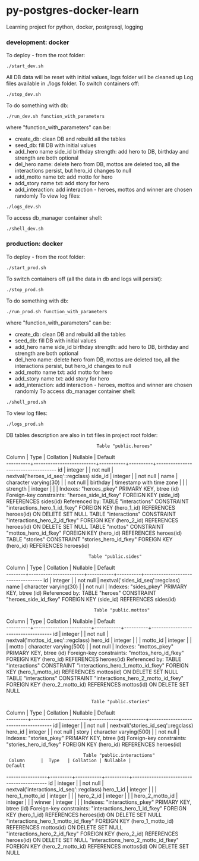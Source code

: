 # py-postgres-docker-learn
Learning project for python, docker, postgresql, logging
### development: docker
To deploy - from the root folder:
```Linux Kernel Module
./start_dev.sh
```
All DB data will be reset with initial values, logs folder will be cleaned up
Log files available in ./logs folder.
To switch containers off:
```Linux Kernel Module
./stop_dev.sh
```
To do something with db:
```Linux Kernel Module
./run_dev.sh function_with_parameters
```
where "function_with_parameters" can be:
- create_db: clean DB and rebuild all the tables
- seed_db: fill DB with initial values
- add_hero name side_id birthday strength: add hero to DB, birthday and strength are both optional
- del_hero name: delete hero from DB, mottos are deleted too, all the interactions persist, but hero_id changes to null
- add_motto name txt: add motto for hero
- add_story name txt: add story for hero
- add_interaction: add interaction - heroes, mottos and winner are chosen randomly
To view log files:
```Linux Kernel Module
./logs_dev.sh
```
To access db_manager container shell:
```Linux Kernel Module
./shell_dev.sh
```
### production: docker
To deploy - from the root folder:
```Linux Kernel Module
./start_prod.sh
```
To switch containers off (all the data in db and logs will persist):
```Linux Kernel Module
./stop_prod.sh
```
To do something with db:
```Linux Kernel Module
./run_prod.sh function_with_parameters
```
where "function_with_parameters" can be:
- create_db: clean DB and rebuild all the tables
- seed_db: fill DB with initial values
- add_hero name side_id birthday strength: add hero to DB, birthday and strength are both optional
- del_hero name: delete hero from DB, mottos are deleted too, all the interactions persist, but hero_id changes to null
- add_motto name txt: add motto for hero
- add_story name txt: add story for hero
- add_interaction: add interaction - heroes, mottos and winner are chosen randomly
To access db_manager container shell:
```Linux Kernel Module
./shell_prod.sh
```
To view log files:
```Linux Kernel Module
./logs_prod.sh
```

DB tables description are also in txt files in project root folder:

                                      Table "public.heroes"
  Column  |           Type           | Collation | Nullable |              Default               
----------+--------------------------+-----------+----------+------------------------------------
 id       | integer                  |           | not null | nextval('heroes_id_seq'::regclass)
 side_id  | integer                  |           | not null | 
 name     | character varying(30)    |           | not null | 
 birthday | timestamp with time zone |           |          | 
 strength | integer                  |           |          | 
Indexes:
    "heroes_pkey" PRIMARY KEY, btree (id)
Foreign-key constraints:
    "heroes_side_id_fkey" FOREIGN KEY (side_id) REFERENCES sides(id)
Referenced by:
    TABLE "interactions" CONSTRAINT "interactions_hero_1_id_fkey" FOREIGN KEY (hero_1_id) REFERENCES heroes(id) ON DELETE SET NULL
    TABLE "interactions" CONSTRAINT "interactions_hero_2_id_fkey" FOREIGN KEY (hero_2_id) REFERENCES heroes(id) ON DELETE SET NULL
    TABLE "mottos" CONSTRAINT "mottos_hero_id_fkey" FOREIGN KEY (hero_id) REFERENCES heroes(id)
    TABLE "stories" CONSTRAINT "stories_hero_id_fkey" FOREIGN KEY (hero_id) REFERENCES heroes(id)


                                   Table "public.sides"
 Column |         Type          | Collation | Nullable |              Default              
--------+-----------------------+-----------+----------+-----------------------------------
 id     | integer               |           | not null | nextval('sides_id_seq'::regclass)
 name   | character varying(30) |           | not null | 
Indexes:
    "sides_pkey" PRIMARY KEY, btree (id)
Referenced by:
    TABLE "heroes" CONSTRAINT "heroes_side_id_fkey" FOREIGN KEY (side_id) REFERENCES sides(id)


                                     Table "public.mottos"
  Column  |          Type          | Collation | Nullable |              Default               
----------+------------------------+-----------+----------+------------------------------------
 id       | integer                |           | not null | nextval('mottos_id_seq'::regclass)
 hero_id  | integer                |           |          | 
 motto_id | integer                |           |          | 
 motto    | character varying(500) |           | not null | 
Indexes:
    "mottos_pkey" PRIMARY KEY, btree (id)
Foreign-key constraints:
    "mottos_hero_id_fkey" FOREIGN KEY (hero_id) REFERENCES heroes(id)
Referenced by:
    TABLE "interactions" CONSTRAINT "interactions_hero_1_motto_id_fkey" FOREIGN KEY (hero_1_motto_id) REFERENCES mottos(id) ON DELETE SET NULL
    TABLE "interactions" CONSTRAINT "interactions_hero_2_motto_id_fkey" FOREIGN KEY (hero_2_motto_id) REFERENCES mottos(id) ON DELETE SET NULL


                                    Table "public.stories"
 Column  |          Type          | Collation | Nullable |               Default               
---------+------------------------+-----------+----------+-------------------------------------
 id      | integer                |           | not null | nextval('stories_id_seq'::regclass)
 hero_id | integer                |           | not null | 
 story   | character varying(500) |           | not null | 
Indexes:
    "stories_pkey" PRIMARY KEY, btree (id)
Foreign-key constraints:
    "stories_hero_id_fkey" FOREIGN KEY (hero_id) REFERENCES heroes(id)


                                 Table "public.interactions"
     Column      |  Type   | Collation | Nullable |                 Default                  
-----------------+---------+-----------+----------+------------------------------------------
 id              | integer |           | not null | nextval('interactions_id_seq'::regclass)
 hero_1_id       | integer |           |          | 
 hero_1_motto_id | integer |           |          | 
 hero_2_id       | integer |           |          | 
 hero_2_motto_id | integer |           |          | 
 winner          | integer |           |          | 
Indexes:
    "interactions_pkey" PRIMARY KEY, btree (id)
Foreign-key constraints:
    "interactions_hero_1_id_fkey" FOREIGN KEY (hero_1_id) REFERENCES heroes(id) ON DELETE SET NULL
    "interactions_hero_1_motto_id_fkey" FOREIGN KEY (hero_1_motto_id) REFERENCES mottos(id) ON DELETE SET NULL
    "interactions_hero_2_id_fkey" FOREIGN KEY (hero_2_id) REFERENCES heroes(id) ON DELETE SET NULL
    "interactions_hero_2_motto_id_fkey" FOREIGN KEY (hero_2_motto_id) REFERENCES mottos(id) ON DELETE SET NULL

